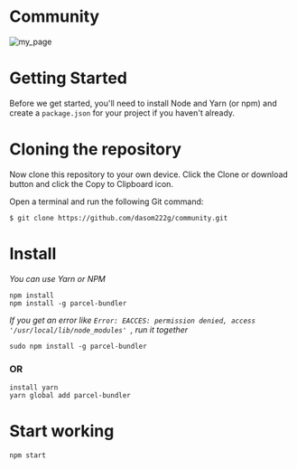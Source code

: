 # Community
![my_page](https://user-images.githubusercontent.com/50973005/103971945-35e10c80-51af-11eb-8e5e-7588ff1913f3.jpg)

# Getting Started
Before we get started, you'll need to install Node and Yarn (or npm) and create a ```package.json``` for your project if you haven't already.

# Cloning the repository
Now clone this repository to your own device. Click the Clone or download button and click the Copy to Clipboard icon.

Open a terminal and run the following Git command:

    $ git clone https://github.com/dasom222g/community.git

# Install
_You can use Yarn or NPM_

    npm install
    npm install -g parcel-bundler
_If you get an error like ```Error: EACCES: permission denied, access '/usr/local/lib/node_modules' ```, run it together_

    sudo npm install -g parcel-bundler
### OR
    install yarn
    yarn global add parcel-bundler
    
# Start working
    npm start
